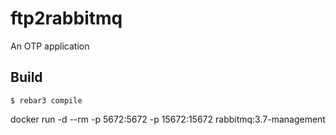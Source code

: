 ftp2rabbitmq
=====

An OTP application

Build
-----

    $ rebar3 compile
docker run -d --rm -p 5672:5672 -p 15672:15672 rabbitmq:3.7-management
